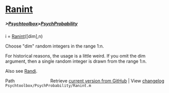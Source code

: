 # [Ranint](Ranint)
##### >[Psychtoolbox](Psychtoolbox)>[PsychProbability](PsychProbability)

i = [Ranint](Ranint)([dim],n)  
  
Choose "dim" random integers in the range 1:n.  
  
For historical reasons, the usage is a little weird.  If you omit the dim  
argument, then a single random integer is drawn from the range 1:n.   
  
Also see [Randi](Randi).  




<div class="code_header" style="text-align:right;">
  <span style="float:left;">Path&nbsp;&nbsp;</span> <span class="counter">Retrieve <a href=
  "https://raw.github.com/Psychtoolbox-3/Psychtoolbox-3/beta/Psychtoolbox/PsychProbability/Ranint.m">current version from GitHub</a> | View <a href=
  "https://github.com/Psychtoolbox-3/Psychtoolbox-3/commits/beta/Psychtoolbox/PsychProbability/Ranint.m">changelog</a></span>
</div>
<div class="code">
  <code>Psychtoolbox/PsychProbability/Ranint.m</code>
</div>


